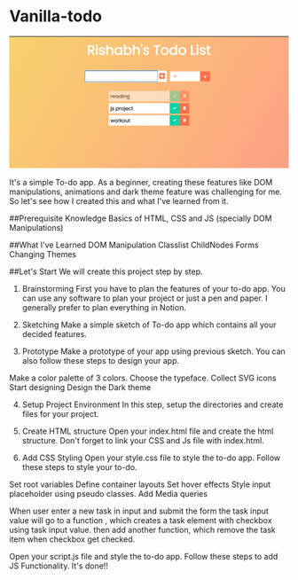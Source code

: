 # Vanilla-todo
![](https://github.com/rishabhthakur11/Vanilla-todo/blob/main/Screenshot%202021-06-02%20at%208.47.11%20PM.png)

It's a simple To-do app. As a beginner, creating these features like DOM manipulations, animations and dark theme feature was challenging for me. So let's see how I created this and what I've learned from it.

##Prerequisite Knowledge
Basics of HTML, CSS and JS (specially DOM Manipulations)

##What I've Learned
DOM Manipulation
Classlist
ChildNodes
Forms
Changing Themes

##Let's Start
We will create this project step by step.

1. Brainstorming
First you have to plan the features of your to-do app. You can use any software to plan your project or just a pen and paper. I generally prefer to plan everything in Notion.

2. Sketching
Make a simple sketch of To-do app which contains all your decided features.

3. Prototype
Make a prototype of your app using previous sketch. You can also follow these steps to design your app.

Make a color palette of 3 colors.
Choose the typeface.
Collect SVG icons
Start designing
Design the Dark theme


4. Setup Project Environment
In this step, setup the directories and create files for your project.

5. Create HTML structure
Open your index.html file and create the html structure. Don't forget to link your CSS and Js file with index.html.

6. Add CSS Styling
Open your style.css file to style the to-do app. Follow these steps to style your to-do.

Set root variables
Define container layouts
Set hover effects
Style input placeholder using pseudo classes.
Add Media queries

When user enter a new task in input and submit the form the task input value will go to a function , which creates a task element with checkbox using task input value. then add another function, which remove the task item when checkbox get checked.

Open your script.js file and style the to-do app. Follow these steps to add JS Functionality.
It's done!!

